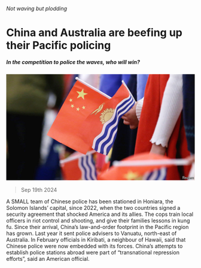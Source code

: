 ###### Not waving but plodding

# China and Australia are beefing up their Pacific policing 

##### In the competition to police the waves, who will win? 

![image](images/20240921_ASP004.jpg) 

> Sep 19th 2024 

A SMALL team of Chinese police has been stationed in Honiara, the Solomon Islands’ capital, since 2022, when the two countries signed a security agreement that shocked America and its allies. The cops train local officers in riot control and shooting, and give their families lessons in kung fu. Since their arrival, China’s law-and-order footprint in the Pacific region has grown. Last year it sent police advisers to Vanuatu, north-east of Australia. In February officials in Kiribati, a neighbour of Hawaii, said that Chinese police were now embedded with its forces. China’s attempts to establish police stations abroad were part of “transnational repression efforts”, said an American official. 


